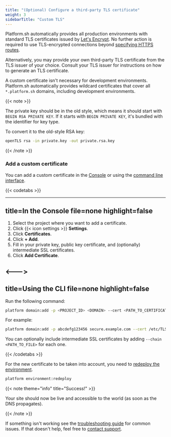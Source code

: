 ```yaml
---
title: "(Optional) Configure a third-party TLS certificate"
weight: 3
sidebarTitle: "Custom TLS"
---
```


Platform.sh automatically provides all production environments with standard TLS certificates issued by [Let's Encrypt](https://letsencrypt.org/).
No further action is required to use TLS-encrypted connections beyond [specifying HTTPS routes](../../define-routes/https.md).

Alternatively, you may provide your own third-party TLS certificate from the TLS issuer of your choice.
Consult your TLS issuer for instructions on how to generate an TLS certificate.

A custom certificate isn't necessary for development environments.
Platform.sh automatically provides wildcard certificates that cover all `*.platform.sh` domains, including development environments.

{{< note >}}

The private key should be in the old style, which means it should start with `BEGIN RSA PRIVATE KEY`.
If it starts with `BEGIN PRIVATE KEY`, it's bundled with the identifier for key type.

To convert it to the old-style RSA key:

```bash
openTLS rsa -in private.key -out private.rsa.key
```

{{< /note >}}

### Add a custom certificate

You can add a custom certificate in the [Console](/administration/web/_index.md)
or using the [command line interface](../../development/cli/_index.md).

{{< codetabs >}}

---
title=In the Console
file=none
highlight=false
---

<!--This is in HTML to get the icon not to break the list. -->
<ol>
  <li>Select the project where you want to add a certificate.</li>
  <li>Click {{< icon settings >}} <strong>Settings</strong>.</li>
  <li>Click <strong>Certificates</strong>.</li>
  <li>Click <strong>+ Add</strong>.</li>
  <li>Fill in your private key, public key certificate, and (optionally) intermediate SSL certificates.</li>
  <li>Click <strong>Add Certificate</strong>.</li>
</ol>

<--->
---
title=Using the CLI
file=none
highlight=false
---

Run the following command:

```bash
platform domain:add -p <PROJECT_ID> <DOMAIN> --cert <PATH_TO_CERTIFICATE_FILE> --key <PATH_TO_PRIVATE_KEY_FILE>
```

For example:

```bash
platform domain:add -p abcdefg123456 secure.example.com --cert /etc/TLS/private/secure-example-com.crt --key /etc/TLS/private/secure-example-com.key
```

You can optionally include intermediate SSL certificates by adding `--chain <PATH_TO_FILE>` for each one.

{{< /codetabs >}}

For the new certificate to be taken into account, you need to [redeploy the environment](../../development/troubleshoot.md#force-a-redeploy).

```bash
platform environment:redeploy
```

{{< note theme="info" title="Success!" >}}

Your site should now be live and accessible to the world (as soon as the DNS propagates).

{{< /note >}}

If something isn't working see the [troubleshooting guide](/domains/troubleshoot.md) for common issues.
If that doesn't help, feel free to [contact support](../../overview/get-support.md).
